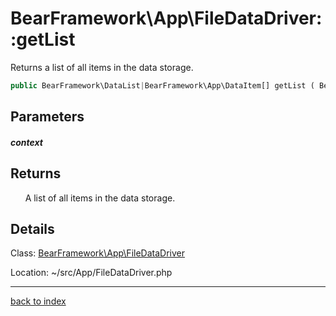 # BearFramework\App\FileDataDriver::getList

Returns a list of all items in the data storage.

```php
public BearFramework\DataList|BearFramework\App\DataItem[] getList ( BearFramework\DataList\Context $context )
```

## Parameters

##### context

## Returns

&nbsp;&nbsp;&nbsp;&nbsp;&nbsp;&nbsp;A list of all items in the data storage.

## Details

Class: [BearFramework\App\FileDataDriver](bearframework.app.filedatadriver.class.md)

Location: ~/src/App/FileDataDriver.php

---

[back to index](index.md)

